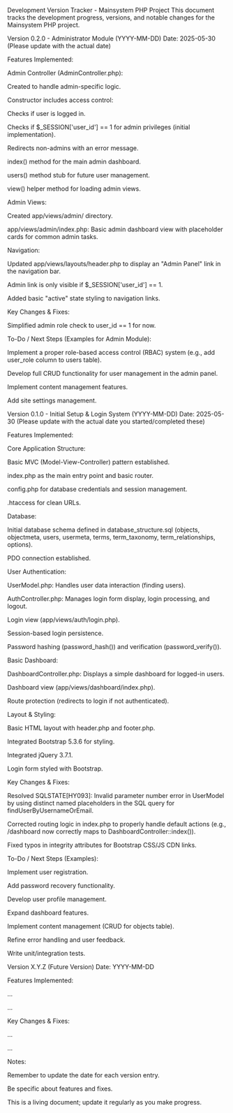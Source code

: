 Development Version Tracker - Mainsystem PHP Project
This document tracks the development progress, versions, and notable changes for the Mainsystem PHP project.

Version 0.2.0 - Administrator Module (YYYY-MM-DD)
Date: 2025-05-30 (Please update with the actual date)

Features Implemented:

Admin Controller (AdminController.php):

Created to handle admin-specific logic.

Constructor includes access control:

Checks if user is logged in.

Checks if $_SESSION['user_id'] == 1 for admin privileges (initial implementation).

Redirects non-admins with an error message.

index() method for the main admin dashboard.

users() method stub for future user management.

view() helper method for loading admin views.

Admin Views:

Created app/views/admin/ directory.

app/views/admin/index.php: Basic admin dashboard view with placeholder cards for common admin tasks.

Navigation:

Updated app/views/layouts/header.php to display an "Admin Panel" link in the navigation bar.

Admin link is only visible if $_SESSION['user_id'] == 1.

Added basic "active" state styling to navigation links.

Key Changes & Fixes:

Simplified admin role check to user_id == 1 for now.

To-Do / Next Steps (Examples for Admin Module):

Implement a proper role-based access control (RBAC) system (e.g., add user_role column to users table).

Develop full CRUD functionality for user management in the admin panel.

Implement content management features.

Add site settings management.

Version 0.1.0 - Initial Setup & Login System (YYYY-MM-DD)
Date: 2025-05-30 (Please update with the actual date you started/completed these)

Features Implemented:

Core Application Structure:

Basic MVC (Model-View-Controller) pattern established.

index.php as the main entry point and basic router.

config.php for database credentials and session management.

.htaccess for clean URLs.

Database:

Initial database schema defined in database_structure.sql (objects, objectmeta, users, usermeta, terms, term_taxonomy, term_relationships, options).

PDO connection established.

User Authentication:

UserModel.php: Handles user data interaction (finding users).

AuthController.php: Manages login form display, login processing, and logout.

Login view (app/views/auth/login.php).

Session-based login persistence.

Password hashing (password_hash()) and verification (password_verify()).

Basic Dashboard:

DashboardController.php: Displays a simple dashboard for logged-in users.

Dashboard view (app/views/dashboard/index.php).

Route protection (redirects to login if not authenticated).

Layout & Styling:

Basic HTML layout with header.php and footer.php.

Integrated Bootstrap 5.3.6 for styling.

Integrated jQuery 3.7.1.

Login form styled with Bootstrap.

Key Changes & Fixes:

Resolved SQLSTATE[HY093]: Invalid parameter number error in UserModel by using distinct named placeholders in the SQL query for findUserByUsernameOrEmail.

Corrected routing logic in index.php to properly handle default actions (e.g., /dashboard now correctly maps to DashboardController::index()).

Fixed typos in integrity attributes for Bootstrap CSS/JS CDN links.

To-Do / Next Steps (Examples):

Implement user registration.

Add password recovery functionality.

Develop user profile management.

Expand dashboard features.

Implement content management (CRUD for objects table).

Refine error handling and user feedback.

Write unit/integration tests.

Version X.Y.Z (Future Version)
Date: YYYY-MM-DD

Features Implemented:

...

...

Key Changes & Fixes:

...

...

Notes:

Remember to update the date for each version entry.

Be specific about features and fixes.

This is a living document; update it regularly as you make progress.